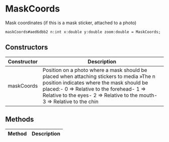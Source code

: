 # MaskCoords
Mask coordinates (if this is a mask sticker, attached to a photo)

```
maskCoords#aed6dbb2 n:int x:double y:double zoom:double = MaskCoords;
```

## Constructors
| Constructor | Description |
| ---- | ----------- |
| maskCoords | Position on a photo where a mask should be placed when attaching stickers to media »The n position indicates where the mask should be placed:- 0 => Relative to the forehead- 1 => Relative to the eyes- 2 => Relative to the mouth- 3 => Relative to the chin |


## Methods
| Method | Description |
| ---- | ----------- |


